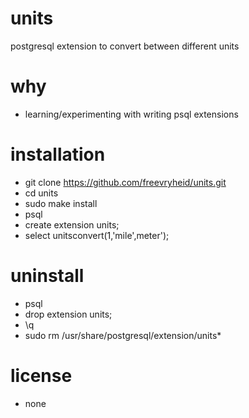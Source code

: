 # units
postgresql extension to convert between different units

# why
* learning/experimenting with writing psql extensions

# installation
* git clone https://github.com/freevryheid/units.git
* cd units
* sudo make install
* psql
* create extension units;
* select unitsconvert(1,'mile',meter');

# uninstall
* psql
* drop extension units;
* \q
* sudo rm /usr/share/postgresql/extension/units*

# license
* none
